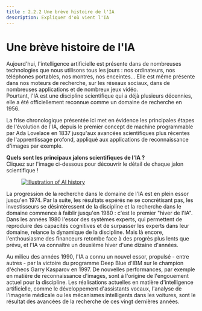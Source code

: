 ```yaml
---
title : 2.2.2 Une brève histoire de l'IA
description: Expliquer d'où vient l'IA
---
```


# Une brève histoire de l'IA
Aujourd'hui, l'intelligence artificielle est présente dans de nombreuses technologies que nous utilisons tous les jours : nos ordinateurs, nos téléphones portables, nos montres, nos enceintes... Elle est même présente dans nos moteurs de recherche, sur les réseaux sociaux, dans de nombreuses applications et de nombreux jeux vidéo.  
Pourtant, l'IA est une discipline scientifique qui a déjà plusieurs décennies, elle a été officiellement reconnue comme un domaine de recherche en 1956.

La frise chronologique présentée ici met en évidence les principales étapes de l'évolution de l'IA, depuis le premier concept de machine programmable par Ada Lovelace en 1837 jusqu'aux avancées scientifiques plus récentes de l'apprentissage profond, appliqué aux applications de reconnaissance d'images par exemple.

**Quels sont les principaux jalons scientifiques de l'IA ?**  
Cliquez sur l'image ci-dessous pour découvrir le détail de chaque jalon scientifique !

<a href="2-2-2-Discover-AI-history/AI-history.html" target="_blank">
<figure> 
  <img src="Images/AI-historical-timeline.png" alt="Illustration of AI history"/> 
</figure></a>


La progression de la recherche dans le domaine de l'IA est en plein essor jusqu'en 1974.
Par la suite, les résultats espérés ne se concrétisant pas, les investisseurs se désintéressent de la discipline et la recherche dans le domaine commence à faiblir jusqu'en 1980 : c'est le premier "hiver de l'IA". Dans les années 1980 l'essor des systèmes experts, qui permettent de reproduire des capacités cognitives et de surpasser les experts dans leur domaine, relance la dynamique de la discipline. Mais là encore, l'enthousiasme des financeurs retombe face à des progrès plus lents que prévu, et l'IA va connaître un deuxième hiver d'une dizaine d'années.

Au milieu des années 1990, l'IA a connu un nouvel essor, propulsé - entre autres - par la victoire du programme Deep Blue d'IBM sur le champion d'échecs Garry Kasparov en 1997. De nouvelles performances, par exemple en matière de reconnaissance d'images, sont à l'origine de l'engouement actuel pour la discipline. Les réalisations actuelles en matière d'intelligence artificielle, comme le développement d'assistants vocaux, l'analyse de l'imagerie médicale ou les mécanismes intelligents dans les voitures, sont le résultat des avancées de la recherche de ces vingt dernières années.        
